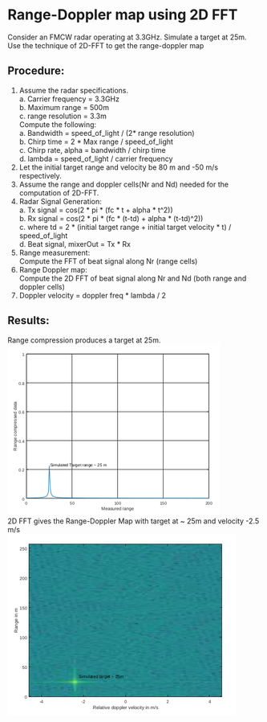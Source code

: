 # Range-Doppler map using 2D FFT 
Consider an FMCW radar operating at 3.3GHz. Simulate a target at 25m. Use the technique of 2D-FFT to get the range-doppler map

## Procedure:
1. Assume the radar specifications.  
   a. Carrier frequency = 3.3GHz  
   b. Maximum range = 500m  
   c. range resolution = 3.3m  
   Compute the following:  
   a. Bandwidth = speed_of_light / (2* range resolution)  
   b. Chirp time = 2 * Max range / speed_of_light  
   c. Chirp rate, alpha = bandwidth / chirp time  
   d. lambda = speed_of_light / carrier frequency  
2. Let the initial target range and velocity be 80 m and -50 m/s respectively.
3. Assume the range and doppler cells(Nr and Nd) needed for the computation of 2D-FFT.
4. Radar Signal Generation:  
   a. Tx signal = cos(2 * pi * (fc * t + alpha * t^2))  
   b. Rx signal = cos(2 * pi * (fc * (t-td) + alpha * (t-td)^2))  
   c. where td = 2 * (initial target range + initial target velocity * t) / speed_of_light  
   d. Beat signal, mixerOut = Tx * Rx  
5. Range measurement:  
   Compute the FFT of beat signal along Nr (range cells)
6. Range Doppler map:  
   Compute the 2D FFT of beat signal along Nr and Nd (both range and doppler cells)
7. Doppler velocity = doppler freq * lambda / 2

## Results:
Range compression produces a target at 25m.  
![Screenshot](Plots/TargetSimulation.png)  
2D FFT gives the Range-Doppler Map with target at ~ 25m and velocity -2.5 m/s  
![Screenshot](Plots/RDM.png)
